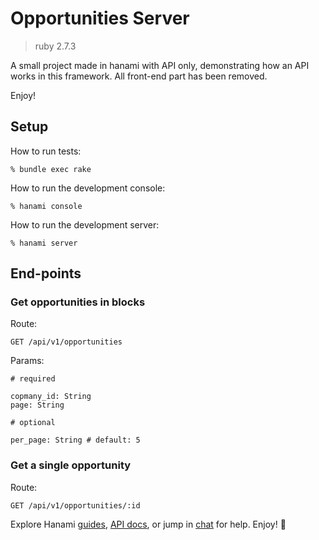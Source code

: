 # Opportunities Server
> ruby 2.7.3

A small project made in hanami with API only, demonstrating how an API works in this framework. All front-end part has been removed.

Enjoy!

## Setup

How to run tests:

```
% bundle exec rake
```

How to run the development console:

```
% hanami console
```

How to run the development server:

```
% hanami server
```

## End-points

### Get opportunities in blocks

Route:
```
GET /api/v1/opportunities
```

Params:
```
# required

copmany_id: String
page: String

# optional

per_page: String # default: 5
```

### Get a single opportunity

Route:
```
GET /api/v1/opportunities/:id
```

Explore Hanami [guides](https://guides.hanamirb.org/), [API docs](http://docs.hanamirb.org/1.3.3/), or jump in [chat](http://chat.hanamirb.org) for help. Enjoy! 🌸
